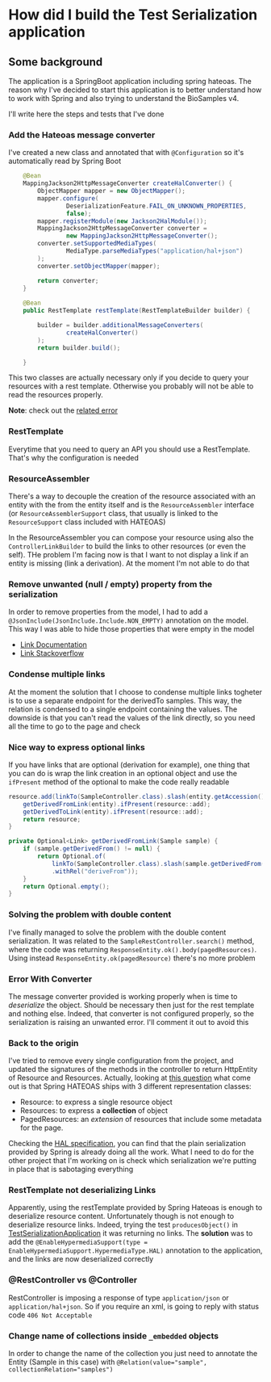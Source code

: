 # How did I build the Test Serialization application

## Some background
The application is a SpringBoot application including spring hateoas.
The reason why I've decided to start this application is to better understand how to work with Spring and also trying to understand the BioSamples v4.

I'll write here the steps and tests that I've done

### Add the Hateoas message converter
I've created a new class and annotated that with `@Configuration` so it's automatically read by Spring Boot
```java
    @Bean
    MappingJackson2HttpMessageConverter createHalConverter() {
        ObjectMapper mapper = new ObjectMapper();
        mapper.configure(
                DeserializationFeature.FAIL_ON_UNKNOWN_PROPERTIES,
                false);
        mapper.registerModule(new Jackson2HalModule());
        MappingJackson2HttpMessageConverter converter =
                new MappingJackson2HttpMessageConverter();
        converter.setSupportedMediaTypes(
                MediaType.parseMediaTypes("application/hal+json")
        );
        converter.setObjectMapper(mapper);

        return converter;
    }
    
    @Bean
    public RestTemplate restTemplate(RestTemplateBuilder builder) {

        builder = builder.additionalMessageConverters(
                createHalConverter()
        );
        return builder.build();

    }
```
This two classes are actually necessary only if you decide to query your resources with a rest template. Otherwise you probably will not be able to read the resources properly.

**Note**: check out the [related error](#error-with-converter)

### RestTemplate
Everytime that you need to query an API you should use a RestTemplate. That's why the configuration is needed

### ResourceAssembler
There's a way to decouple the creation of the resource associated with an entity with the from the entity itself and is the `ResourceAssembler` interface (or `ResourceAssemblerSupport` class, that usually is linked to the `ResourceSupport` class included with HATEOAS)

In the ResourceAssembler you can compose your resource using also the `ControllerLinkBuilder` to build the links to other resources (or even the self).
THe problem I'm facing now is that I want to not display a link if an entity is missing (link a derivation). At the moment I'm not able to do that

### Remove unwanted (null / empty) property from the serialization
In order to remove properties from the model, I had to add a `@JsonInclude(JsonInclude.Include.NON_EMPTY)` annotation on the model.
This way I was able to hide those properties that were empty in the model
- [Link Documentation](http://fasterxml.github.io/jackson-annotations/javadoc/2.0.0/com/fasterxml/jackson/annotation/JsonInclude.Include.html)
- [Link Stackoverflow](http://stackoverflow.com/questions/16089651/jackson-serialization-ignore-empty-values-or-null)


### Condense multiple links 
At the moment the solution that I choose to condense multiple links togheter is to use a separate endpoint for the derivedTo samples. This way, the relation is condensed to a single endpoint containing the values. The downside is that you can't read the values of the link directly, so you need all the time to go to the page and check

### Nice way to express optional links
If you have links that are optional (derivation for example), one thing that you can do is wrap the link creation in an optional object and use the `ifPresent` method of the optional to make the code really readable
```java
resource.add(linkTo(SampleController.class).slash(entity.getAccession()).withSelfRel());
    getDerivedFromLink(entity).ifPresent(resource::add);
    getDerivedToLink(entity).ifPresent(resource::add);
    return resource;
}

private Optional<Link> getDerivedFromLink(Sample sample) {
    if (sample.getDerivedFrom() != null) {
        return Optional.of(
            linkTo(SampleController.class).slash(sample.getDerivedFrom().getAccession())
            .withRel("deriveFrom"));
    }
    return Optional.empty();
}
```

### Solving the problem with double content
I've finally managed to solve the problem with the double content serialization.
It was related to the `SampleRestController.search()` method, where the code was returning
`ResponseEntity.ok().body(pagedResources)`. Using instead `ResponseEntity.ok(pagedResource)` there's no more problem 

### Error With Converter
The message converter provided is working properly when is time to *deserialize* the object. Should be necessary then
just for the rest template and nothing else. Indeed, that converter is not configured properly, so the serialization
is raising an unwanted error. I'll comment it out to avoid this

### Back to the origin
I've tried to remove every single configuration from the project, and updated the 
signatures of the methods in the controller to return HttpEntity of Resource and Resources.
Actually, looking at [this question](http://stackoverflow.com/questions/21346387/how-to-correctly-use-pagedresourcesassembler-from-spring-data)
what come out is that Spring HATEOAS ships with 3 different representation classes:
- Resource: to express a single resource object
- Resources: to express a **collection** of object
- PagedResources: an *extension* of resources that include some metadata for the page.

Checking the [HAL specification](https://tools.ietf.org/html/draft-kelly-json-hal-08#section-6), you can find that the plain serialization provided by Spring is already doing all the work.
What I need to do for the other project that I'm working on is check which serialization we're putting in place that is sabotaging everything 

### RestTemplate not deserializing Links
Apparently, using the restTemplate provided by Spring Hateoas is enough
to deserialize resource content. Unfortunately though is not enough to deserialize
resource links. Indeed, trying the test `producesObject()` in [TestSerializationApplication](../src/test/java/uk/ac/ebi/biosamples/TestSerializationApplication.java)
it was returning no links.
The **solution** was to add the `@EnableHypermediaSupport(type = EnableHypermediaSupport.HypermediaType.HAL)`
annotation to the application, and the links are now deserialized correctly

### @RestController vs @Controller
RestController is imposing a response of type `application/json` or `application/hal+json`. So if you require 
an xml, is going to reply with status code `406 Not Acceptable`

### Change name of collections inside `_embedded` objects
In order to change the name of the collection you just need to annotate the Entity (Sample in this case) 
with `@Relation(value="sample", collectionRelation="samples")`
